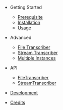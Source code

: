 - Getting Started

  - [Prerequisite](prerequisite.md)
  - [Installation](installation.md)
  - [Usage](usage.md)

- Advanced

  - [File Transcriber](filetranscriber.md)
  - [Stream Transcriber](streamtranscriber.md)
  - [Multiple Instances](multiple.md)

- API

  - [FileTranscriber](api-filetranscriber.md "FileTranscriber - API")
  - [StreamTranscriber](api-streamtranscriber.md "StreamTranscriber - API")

- [Development](development.md)
- [Credits](credits.md)
